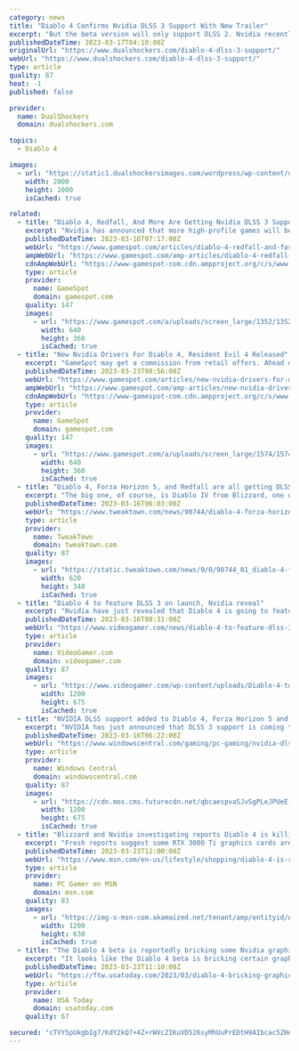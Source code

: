 ```yaml
---
category: news
title: "Diablo 4 Confirms Nvidia DLSS 3 Support With New Trailer"
excerpt: "But the beta version will only support DLSS 2. Nvidia recently shared a brief teaser trailer for Diablo 4, confirming that the game will be released with DLSS 3 support. However, this doesn't include ..."
publishedDateTime: 2023-03-17T04:10:00Z
originalUrl: "https://www.dualshockers.com/diablo-4-dlss-3-support/"
webUrl: "https://www.dualshockers.com/diablo-4-dlss-3-support/"
type: article
quality: 87
heat: -1
published: false

provider:
  name: DualShockers
  domain: dualshockers.com

topics:
  - Diablo 4

images:
  - url: "https://static1.dualshockersimages.com/wordpress/wp-content/uploads/2023/03/diablo-4-1.jpg"
    width: 2000
    height: 1000
    isCached: true

related:
  - title: "Diablo 4, Redfall, And More Are Getting Nvidia DLSS 3 Support"
    excerpt: "Nvidia has announced that more high-profile games will be receiving a boost from AI-powered Deep Learning Super Sampling (DLSS) technology, including Diablo IV, Redfall, and Forza Horizon 5. Microsoft ..."
    publishedDateTime: 2023-03-16T07:17:00Z
    webUrl: "https://www.gamespot.com/articles/diablo-4-redfall-and-forza-horizon-5-are-getting-nvidia-dlss-3-support/1100-6512397/"
    ampWebUrl: "https://www.gamespot.com/amp-articles/diablo-4-redfall-and-forza-horizon-5-are-getting-nvidia-dlss-3-support/1100-6512397/"
    cdnAmpWebUrl: "https://www-gamespot-com.cdn.ampproject.org/c/s/www.gamespot.com/amp-articles/diablo-4-redfall-and-forza-horizon-5-are-getting-nvidia-dlss-3-support/1100-6512397/"
    type: article
    provider:
      name: GameSpot
      domain: gamespot.com
    quality: 147
    images:
      - url: "https://www.gamespot.com/a/uploads/screen_large/1352/13527689/4093510-cp2077_comparison_dlss.mp4.00_00_18_52.still001.jpg"
        width: 640
        height: 360
        isCached: true
  - title: "New Nvidia Drivers For Diablo 4, Resident Evil 4 Released"
    excerpt: "GameSpot may get a commission from retail offers. Ahead of the release of Capcom's Resident Evil 4 remake and the launch of Diablo 4's open beta this week, Nvidia has released its latest Game Ready ..."
    publishedDateTime: 2023-03-23T08:56:00Z
    webUrl: "https://www.gamespot.com/articles/new-nvidia-drivers-for-diablo-4-resident-evil-4-released/1100-6512642/"
    ampWebUrl: "https://www.gamespot.com/amp-articles/new-nvidia-drivers-for-diablo-4-resident-evil-4-released/1100-6512642/"
    cdnAmpWebUrl: "https://www-gamespot-com.cdn.ampproject.org/c/s/www.gamespot.com/amp-articles/new-nvidia-drivers-for-diablo-4-resident-evil-4-released/1100-6512642/"
    type: article
    provider:
      name: GameSpot
      domain: gamespot.com
    quality: 147
    images:
      - url: "https://www.gamespot.com/a/uploads/screen_large/1574/15746725/4052304-re4_trailer_site.jpg"
        width: 640
        height: 360
        isCached: true
  - title: "Diablo 4, Forza Horizon 5, and Redfall are all getting DLSS 3 support"
    excerpt: "The big one, of course, is Diablo IV from Blizzard, one of the most highly anticipated game releases in years. When the game makes its long-awaited debut on PC on June 6, 2023, it will launch with ..."
    publishedDateTime: 2023-03-16T06:03:00Z
    webUrl: "https://www.tweaktown.com/news/90744/diablo-4-forza-horizon-5-and-redfall-are-all-getting-dlss-3-support/index.html"
    type: article
    provider:
      name: TweakTown
      domain: tweaktown.com
    quality: 87
    images:
      - url: "https://static.tweaktown.com/news/9/0/90744_01_diablo-4-forza-horizon-5-and-redfall-are-all-getting-dlss-3-support.jpg"
        width: 620
        height: 348
        isCached: true
  - title: "Diablo 4 to feature DLSS 3 on launch, Nvidia reveal"
    excerpt: "Nvidia have just revealed that Diablo 4 is going to feature DLSS 3 on launch. With the closed beta kicking off on March 17th, Blizzard’s upcoming ARPG has just seen some delightful news before it ..."
    publishedDateTime: 2023-03-16T08:31:00Z
    webUrl: "https://www.videogamer.com/news/diablo-4-to-feature-dlss-3-on-launch/"
    type: article
    provider:
      name: VideoGamer.com
      domain: videogamer.com
    quality: 87
    images:
      - url: "https://www.videogamer.com/wp-content/uploads/Diablo-4-to-feature-DLSS-3-on-launch.jpg"
        width: 1200
        height: 675
        isCached: true
  - title: "NVIDIA DLSS support added to Diablo 4, Forza Horizon 5 and Redfall"
    excerpt: "NVIDIA has just announced that DLSS 3 support is coming to blockbuster games Diablo 4, Forza Horizon 5 and Redfall. DLSS uses artificial intelligence to boost a game's framerate performance and ..."
    publishedDateTime: 2023-03-16T06:22:00Z
    webUrl: "https://www.windowscentral.com/gaming/pc-gaming/nvidia-dlss-support-added-to-diablo-4-forza-horizon-5-and-redfall"
    type: article
    provider:
      name: Windows Central
      domain: windowscentral.com
    quality: 87
    images:
      - url: "https://cdn.mos.cms.futurecdn.net/qbcaespvaSJvSgPLeJPUeE-1200-80.jpg"
        width: 1200
        height: 675
        isCached: true
  - title: "Blizzard and Nvidia investigating reports Diablo 4 is killing RTX 3080 Ti GPUs"
    excerpt: "Fresh reports suggest some RTX 3080 Ti graphics cards are running horribly, or even dying, while playing the Diablo 4 closed beta over the weekend. In what appears to be an issue closely resembling ..."
    publishedDateTime: 2023-03-23T12:00:00Z
    webUrl: "https://www.msn.com/en-us/lifestyle/shopping/diablo-4-is-reportedly-killing-some-rtx-3080-ti-graphics-cards/ar-AA18ZIap"
    type: article
    provider:
      name: PC Gamer on MSN
      domain: msn.com
    quality: 83
    images:
      - url: "https://img-s-msn-com.akamaized.net/tenant/amp/entityid/AA18ZtlK.img?h=630&w=1200&m=6&q=60&o=t&l=f&f=jpg"
        width: 1200
        height: 630
        isCached: true
  - title: "The Diablo 4 beta is reportedly bricking some Nvidia graphics cards"
    excerpt: "It looks like the Diablo 4 beta is bricking certain graphics cards thanks to a bug that seems similar to another MMO’s issue (thanks, PC Gamer). Much like Amazon’s New World in 2021, Diablo 4 seems to ..."
    publishedDateTime: 2023-03-23T11:10:00Z
    webUrl: "https://ftw.usatoday.com/2023/03/diablo-4-bricking-graphics-cards"
    type: article
    provider:
      name: USA Today
      domain: usatoday.com
    quality: 67

secured: "cTVY5pUkgbIg7/KdY2kQ7+4Z+rWVcZIKuVD526syMhUuPrEDtH9AIbcac5ZHeTbX5gxSCIraEFfg3tnburxgfSX1Zg3vW1+zzPgmiWKUBdLU0ceizre/rmbp0ltz7DyF1m3d4I8jN0CU+QPeE1lFrm1Qi0+1m7Y+dTHBv+0eyVeaSQX0PE+j/VoY/p9Mj97rGLtprlz5w9hE691uHeddD3ZWOpJtfwULqbVFT5t89AITgnNLBbAdroJBwzFR2U1xMSbGujzDbH+naELr8gRihMo8wLeoyOLKLg86CsF4sGJoYA2m4E0QJuXT6V3IYNlGkTmy//TC8wVwyCEs7HoHxpZZPzy+ZQRjDvCvdJ5VfVM=;cC7PpbsjP8O1HNAPh83nag=="
---
```


